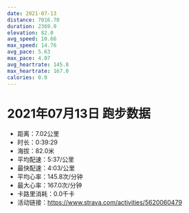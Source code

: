 ```yaml
---
date: 2021-07-13
distance: 7016.70
duration: 2369.0
elevation: 82.0
avg_speed: 10.66
max_speed: 14.76
avg_pace: 5.63
max_pace: 4.07
avg_heartrate: 145.8
max_heartrate: 167.0
calories: 0.0
---
```


# 2021年07月13日 跑步数据

- 距离：7.02公里
- 时长：0:39:29
- 海拔：82.0米
- 平均配速：5:37/公里
- 最快配速：4:03/公里
- 平均心率：145.8次/分钟
- 最大心率：167.0次/分钟
- 卡路里消耗：0.0千卡
- 活动链接：https://www.strava.com/activities/5620060479
